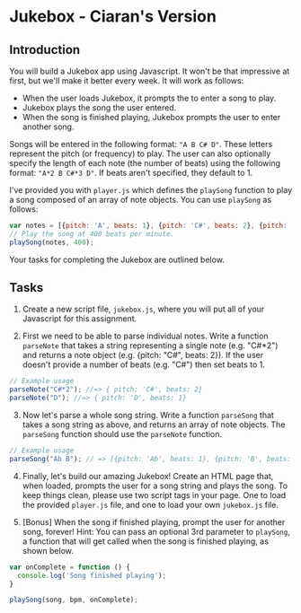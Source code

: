 # Jukebox - Ciaran's Version

## Introduction

You will build a Jukebox app using Javascript. It won't be that impressive at first, but we'll make it better every week. It will work as follows:

- When the user loads Jukebox, it prompts the to enter a song to play.
- Jukebox plays the song the user entered.
- When the song is finished playing, Jukebox prompts the user to enter another song.

Songs will be entered in the following format: `"A B C# D"`. These letters represent the pitch (or frequency) to play. The user can also optionally specify the length of each note (the number of beats) using the following format: `"A*2 B C#*3 D"`. If beats aren't specified, they default to 1.

I've provided you with `player.js` which defines the `playSong` function to play a song composed of an array of note objects. You can use `playSong` as follows:

```js
var notes = [{pitch: 'A', beats: 1}, {pitch: 'C#', beats: 2}, {pitch: 'D', beats: 4}];
// Play the song at 400 beats per minute.
playSong(notes, 400);
```

Your tasks for completing the Jukebox are outlined below.

## Tasks

1. Create a new script file, `jukebox.js`, where you will put all of your Javascript for this assignment.

2. First we need to be able to parse individual notes. Write a function `parseNote` that takes a string representing a single note (e.g. "C#*2") and returns a note object (e.g. {pitch: "C#", beats: 2}). If the user doesn't provide a number of beats (e.g. "C#") then set beats to 1.

```js
// Example usage
parseNote("C#*2"); //=> { pitch: 'C#', beats: 2}
parseNote("D"); //=> { pitch: 'D', beats: 1}
```

3. Now let's parse a whole song string. Write a function `parseSong` that takes a song string as above, and returns an array of note objects. The `parseSong` function should use the `parseNote` function.

```js
// Example usage
parseSong("Ab B"); // => [{pitch: 'Ab', beats: 1}, {pitch: 'B', beats: 1}]
```

4. Finally, let's build our amazing Jukebox! Create an HTML page that, when loaded, prompts the user for a song string and plays the song. To keep things clean, please use two script tags in your page. One to load the provided `player.js` file, and one to load your own `jukebox.js` file.

5. [Bonus] When the song if finished playing, prompt the user for another song, forever! Hint: You can pass an optional 3rd parameter to `playSong`, a function that will get called when the song is finished playing, as shown below.

```js
var onComplete = function () {
  console.log('Song finished playing');
}

playSong(song, bpm, onComplete);
```
